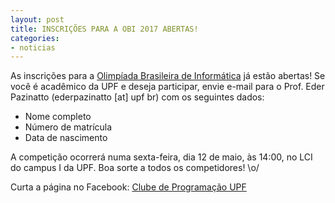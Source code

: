 ```yaml
---
layout: post
title: INSCRIÇÕES PARA A OBI 2017 ABERTAS!
categories:
- noticias
---
```


As inscrições para a <a href="http://olimpiada.ic.unicamp.br/" target="_blank">Olimpíada Brasileira de Informática</a> já estão abertas!
Se você é acadêmico da UPF e deseja participar, envie e-mail para o Prof. Eder Pazinatto (ederpazinatto [at] upf br) com os seguintes dados:

- Nome completo
- Número de matrícula
- Data de nascimento

A competição ocorrerá numa sexta-feira, dia 12 de maio, às 14:00, no LCI do campus I da UPF. Boa sorte a todos os competidores! \o/

Curta a página no Facebook: <a href="https://facebook.com/maratonaupf" target="_blank">Clube de Programação UPF</a>

